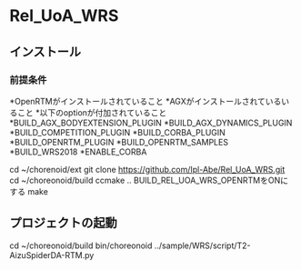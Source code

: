 # Rel_UoA_WRS

## インストール
### 前提条件
*OpenRTMがインストールされていること
*AGXがインストールされているいること
*以下のoptionが付加されていること
*BUILD_AGX_BODYEXTENSION_PLUGIN
*BUILD_AGX_DYNAMICS_PLUGIN
*BUILD_COMPETITION_PLUGIN
*BUILD_CORBA_PLUGIN
*BUILD_OPENRTM_PLUGIN
*BUILD_OPENRTM_SAMPLES
*BUILD_WRS2018
*ENABLE_CORBA







cd ~/chorenoid/ext
git clone https://github.com/Ipl-Abe/Rel_UoA_WRS.git
cd ~/choreonoid/build
ccmake ..
BUILD_REL_UOA_WRS_OPENRTMをONにする
make 
## プロジェクトの起動
cd ~/choreonoid/build
bin/choreonoid ../sample/WRS/script/T2-AizuSpiderDA-RTM.py

